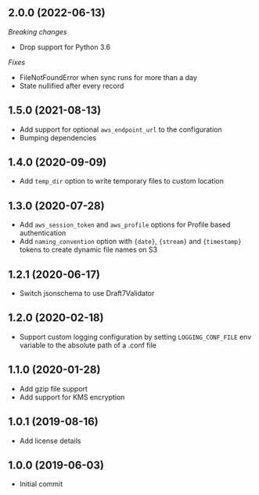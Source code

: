 2.0.0 (2022-06-13)
-------------------
*Breaking changes*

- Drop support for Python 3.6

*Fixes*

- FileNotFoundError when sync runs for more than a day 
- State nullified after every record 

1.5.0 (2021-08-13)
-------------------
- Add support for optional `aws_endpoint_url` to the configuration
- Bumping dependencies

1.4.0 (2020-09-09)
-------------------

- Add `temp_dir` option to write temporary files to custom location

1.3.0 (2020-07-28)
-------------------

- Add `aws_session_token` and `aws_profile` options for Profile based authentication
- Add `naming_convention` option with `{date}`, `{stream}` and `{timestamp}` tokens to create dynamic file names on S3

1.2.1 (2020-06-17)
-------------------

- Switch jsonschema to use Draft7Validator

1.2.0 (2020-02-18)
-------------------

- Support custom logging configuration by setting `LOGGING_CONF_FILE` env variable to the absolute path of a .conf file

1.1.0 (2020-01-28)
-------------------

- Add gzip file support
- Add support for KMS encryption

1.0.1 (2019-08-16)
-------------------

- Add license details

1.0.0 (2019-06-03)
-------------------

- Initial commit
